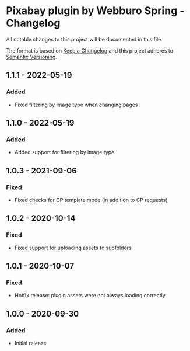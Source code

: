 # Pixabay plugin by Webburo Spring - Changelog

All notable changes to this project will be documented in this file.

The format is based on [Keep a Changelog](http://keepachangelog.com/) and this project adheres to [Semantic Versioning](http://semver.org/).

## 1.1.1 - 2022-05-19
### Added
- Fixed filtering by image type when changing pages

## 1.1.0 - 2022-05-19
### Added
- Added support for filtering by image type

## 1.0.3 - 2021-09-06
### Fixed
- Fixed checks for CP template mode (in addition to CP requests)

## 1.0.2 - 2020-10-14
### Fixed
- Fixed support for uploading assets to subfolders

## 1.0.1 - 2020-10-07
### Fixed
- Hotfix release: plugin assets were not always loading correctly

## 1.0.0 - 2020-09-30
### Added
- Initial release
